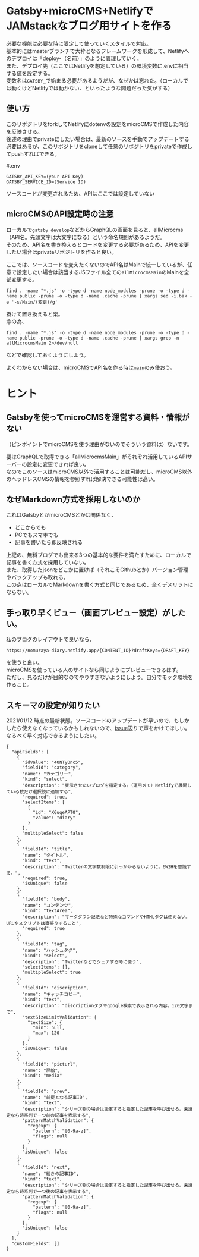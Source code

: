 # Gatsby+microCMS+NetlifyでJAMstackなブログ用サイトを作る
必要な機能は必要な時に限定して使っていくスタイルで対応。<br>
基本的にはmasterブランチで大枠となるフレームワークを形成して、Netlifyへのデプロイは「deploy-（名前）」のように管理していく。<BR>
また、デプロイ先（ここではNetlifyを想定している）の環境変数に.envに相当する値を設定する。<BR>
変数名は`GATSBY_`で始まる必要があるようだが、なぜかは忘れた。（ローカルでは動くけどNetlifyでは動かない、といったような問題だった気がする）

## 使い方
このリポジトリをforkしてNetlifyにdotenvの設定をmicroCMSで作成した内容を反映させる。<BR>
後述の理由でprivateにしたい場合は、最新のソースを手動でアップデートする必要はあるが、このリポジトリをcloneして任意のリポジトリをprivateで作成してpushすればできる。

#.env

```
GATSBY_API_KEY=(your API Key)
GATSBY_SERVICE_ID=(Service ID)
```

ソースコードが変更されるため、APIはここでは設定していない

## microCMSのAPI設定時の注意
ローカルで`gatsby develop`などからGraphQLの画面を見ると、allMicrocms（API名。先頭文字は大文字になる）という命名規則があるようだ。<BR>
そのため、API名を書き換えるとコードを変更する必要があるため、APIを変更したい場合はprivateリポジトリを作ると良い。

ここでは、ソースコードを変えたくないのでAPI名はMainで統一しているが、任意で設定したい場合は該当するJSファイル全ての`allMicrocmsMain`のMainを全部変更する。<BR>

```
find . -name "*.js" -o -type d -name node_modules -prune -o -type d -name public -prune -o -type d -name .cache -prune | xargs sed -i.bak -e '-s/Main/(変更)/g'
```

掛けて置き換えると楽。<BR>
念の為、

```
find . -name "*.js" -o -type d -name node_modules -prune -o -type d -name public -prune -o -type d -name .cache -prune | xargs grep -n allMicrocmsMain 2>/dev/null
```

などで確認しておくようにしよう。

よくわからない場合は、microCMSでAPI名を作る時は`main`のみ使おう。

# ヒント
## Gatsbyを使ってmicroCMSを運営する資料・情報がない
（ピンポイントでmicroCMSを使う理由がないのでそういう資料は）ないです。

要はGraphQLで取得できる「allMicrocmsMain」がそれぞれ活用しているAPIサーバーの設定に変更できれば良い。<BR>
なのでこのソースはmicroCMS以外で活用することは可能だし、microCMS以外のヘッドレスCMSの情報を参照すれば解決できる可能性は高い。

## なぜMarkdown方式を採用しないのか
これはGatsbyとかmicroCMSとかは関係なく、

- どこからでも
- PCでもスマホでも
- 記事を書いたら即反映される

上記の、無料ブログでも出来る3つの基本的な要件を満たすために、ローカルで記事を書く方式を採用していない。<BR>
また、取得したjsonをどこかに置けば（それこそGithubとか）バージョン管理やバックアップも取れる。<BR>
この点はローカルでMarkdownを書く方式と同じであるため、全くデメリットにならない。

## 手っ取り早くビュー（画面プレビュー設定）がしたい。
私のブログのレイアウトで良いなら、

```
https://nomuraya-diary.netlify.app/{CONTENT_ID}?draftKeys={DRAFT_KEY}
```

を使うと良い。<BR>
microCMSを使っている人のサイトなら同じようにプレビューできるはず。<BR>
ただし、見るだけが目的なのでやりすぎないようにしよう。自分でモック環境を作ること。

## スキーマの設定が知りたい
2021/01/12 時点の最新状態。ソースコードのアップデートが早いので、もしかしたら使えなくなっているかもしれないので、[issue](https://github.com/shimajima-eiji/microcms-gatsby/issues/new)辺りで声をかけてほしい。<br>
なるべく早く対応できるようにしたい。

```
{
  "apiFields": [
    {
      "idValue": "4ONTyOnc5",
      "fieldId": "category",
      "name": "カテゴリー",
      "kind": "select",
      "description": "表示させたいブログを指定する。（運用メモ）Netlifyで展開している数だけ選択肢に追加する",
      "required": true,
      "selectItems": [
        {
          "id": "XGugeAPT0",
          "value": "diary"
        }
      ],
      "multipleSelect": false
    },
    {
      "fieldId": "title",
      "name": "タイトル",
      "kind": "text",
      "description": "Twitterの文字数制限に引っかからないように。6W2Hを意識する。",
      "required": true,
      "isUnique": false
    },
    {
      "fieldId": "body",
      "name": "コンテンツ",
      "kind": "textArea",
      "description": "マークダウン記法など特殊なコマンドやHTMLタグは使えない。URLやスクリプトは直張りすること",
      "required": true
    },
    {
      "fieldId": "tag",
      "name": "ハッシュタグ",
      "kind": "select",
      "description": "Twitterなどでシェアする時に使う",
      "selectItems": [],
      "multipleSelect": true
    },
    {
      "fieldId": "discription",
      "name": "キャッチコピー",
      "kind": "text",
      "description": "discriptionタグやgoogle検索で表示される内容。120文字まで",
      "textSizeLimitValidation": {
        "textSize": {
          "min": null,
          "max": 120
        }
      },
      "isUnique": false
    },
    {
      "fieldId": "picturl",
      "name": "扉絵",
      "kind": "media"
    },
    {
      "fieldId": "prev",
      "name": "前提となる記事ID",
      "kind": "text",
      "description": "シリーズ物の場合は設定すると指定した記事を呼び出せる。未設定なら時系列で一つ前の記事を表示する",
      "patternMatchValidation": {
        "regexp": {
          "pattern": "[0-9a-z]",
          "flags": null
        }
      },
      "isUnique": false
    },
    {
      "fieldId": "next",
      "name": "続きの記事ID",
      "kind": "text",
      "description": "シリーズ物の場合は設定すると指定した記事を呼び出せる。未設定なら時系列で一つ後の記事を表示する",
      "patternMatchValidation": {
        "regexp": {
          "pattern": "[0-9a-z]",
          "flags": null
        }
      },
      "isUnique": false
    }
  ],
  "customFields": []
}

```
